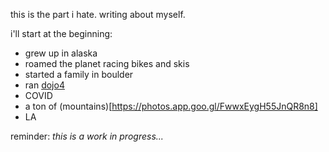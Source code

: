 this is the part i hate.  writing about myself.


i'll start at the beginning:

* grew up in alaska
* roamed the planet racing bikes and skis
* started a family in boulder
* ran [dojo4](/dojo4)
* COVID
* a ton of (mountains)[https://photos.app.goo.gl/FwwxEygH55JnQR8n8]
* LA

reminder: _this is a work in progress..._
